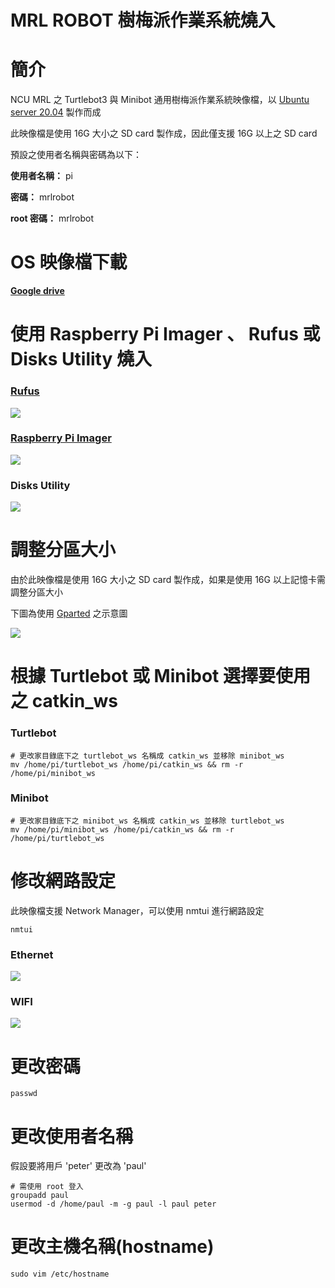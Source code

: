 # MRL ROBOT 樹梅派作業系統燒入

# 簡介

NCU MRL 之 Turtlebot3 與 Minibot 通用樹梅派作業系統映像檔，以 [Ubuntu server 20.04](http://cdimage.ubuntu.com/ubuntu-server/focal/daily-preinstalled/current/) 製作而成

此映像檔是使用 16G 大小之 SD card 製作成，因此僅支援 16G 以上之 SD card

預設之使用者名稱與密碼為以下：

**使用者名稱：** pi

**密碼：** mrlrobot

**root 密碼：** mrlrobot

# OS 映像檔下載

[**Google drive**](https://drive.google.com/file/d/1XJxgqp1s11CBqZ0BNtZaVwCr0-Bp8-ca/view) 

# 使用 Raspberry Pi Imager 、 Rufus 或 Disks Utility 燒入

### [Rufus](https://rufus.ie/)

![](https://i.imgur.com/beAcTJG.png)

### [Raspberry Pi Imager](https://www.raspberrypi.org/software/)

![](https://emanual.robotis.com/assets/images/platform/turtlebot3/setup/rpi_imager.gif)

### Disks Utility

![](https://emanual.robotis.com/assets/images/platform/turtlebot3/setup/disks.gif)

#  調整分區大小

由於此映像檔是使用 16G 大小之 SD card 製作成，如果是使用 16G 以上記憶卡需調整分區大小

下圖為使用 [Gparted](https://gparted.org/) 之示意圖

![](https://emanual.robotis.com/assets/images/platform/turtlebot3/setup/gparted.gif)

# 根據 Turtlebot 或 Minibot 選擇要使用之 catkin_ws

### Turtlebot

```bash=
# 更改家目錄底下之 turtlebot_ws 名稱成 catkin_ws 並移除 minibot_ws
mv /home/pi/turtlebot_ws /home/pi/catkin_ws && rm -r /home/pi/minibot_ws
```

### Minibot

```bash=
# 更改家目錄底下之 minibot_ws 名稱成 catkin_ws 並移除 turtlebot_ws
mv /home/pi/minibot_ws /home/pi/catkin_ws && rm -r /home/pi/turtlebot_ws
```

# 修改網路設定
此映像檔支援 Network Manager，可以使用 nmtui 進行網路設定

```bash=
nmtui
```

### Ethernet

![](https://i.imgur.com/6Cbo0hL.png)

### WIFI

![](https://i.imgur.com/ivxVTpt.png)


# 更改密碼

```bash=
passwd
```

# 更改使用者名稱

假設要將用戶 'peter' 更改為 'paul'

```bash=
# 需使用 root 登入
groupadd paul
usermod -d /home/paul -m -g paul -l paul peter
```

# 更改主機名稱(hostname)

```bash=
sudo vim /etc/hostname
```
